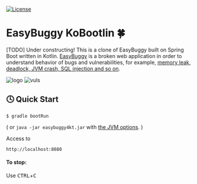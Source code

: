 [![License](https://img.shields.io/badge/License-Apache%202.0-blue.svg)](https://opensource.org/licenses/Apache-2.0)

# EasyBuggy KoBootlin :four_leaf_clover:

[TODO] Under constructing!
This is a clone of EasyBuggy built on Spring Boot written in Kotlin. [EasyBuggy](https://github.com/k-tamura/easybuggy) is a broken web application in order to understand behavior of bugs and vulnerabilities, for example, [memory leak, deadlock, JVM crash, SQL injection and so on](https://github.com/k-tamura/easybuggy4kt/wiki).

![logo](https://github.com/k-tamura/easybuggy4kt/blob/master/src/main/webapp/images/easybuggy.png)
![vuls](https://github.com/k-tamura/test/blob/master/bugs.png)

:clock4: Quick Start
-

    $ gradle bootRun

( or ``` java -jar easybuggy4kt.jar ``` with [the JVM options](https://github.com/k-tamura/easybuggy4kt/blob/master/pom.xml#L148). )

Access to

    http://localhost:8080

#### To stop:

  Use <kbd>CTRL</kbd>+<kbd>C</kbd>

